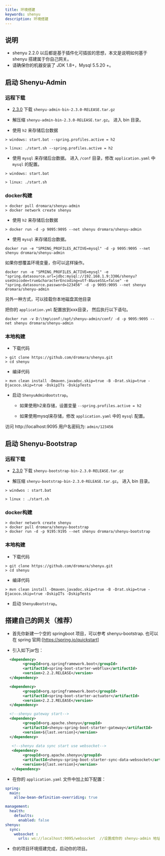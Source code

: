 ```yaml
---
title: 环境搭建
keywords: shenyu
description: 环境搭建
---
```


## 说明

* shenyu 2.2.0 以后都是基于插件化可插拔的思想，本文是说明如何基于 shenyu 搭建属于你自己网关。
* 请确保你的机器安装了 JDK 1.8+，Mysql 5.5.20 +。

## 启动 Shenyu-Admin

### 远程下载

* [2.3.0](https://github.com/dromara/soul/releases/tag/2.3.0) 下载 `shenyu-admin-bin-2.3.0-RELEASE.tar.gz`

* 解压缩 `shenyu-admin-bin-2.3.0-RELEASE.tar.gz`。 进入 bin 目录。

* 使用 `h2` 来存储后台数据

```
> windows: start.bat --spring.profiles.active = h2

> linux: ./start.sh --spring.profiles.active = h2
```

* 使用 `mysql` 来存储后台数据。 进入 `/conf` 目录，修改 `application.yaml` 中 `mysql` 的配置。

```
> windows: start.bat 

> linux: ./start.sh 
```

### docker构建

```
> docker pull dromara/shenyu-admin
> docker network create shenyu
```

* 使用 `h2` 来存储后台数据
```
> docker run -d -p 9095:9095 --net shenyu dromara/shenyu-admin
```

* 使用 `mysql` 来存储后台数据。

```
docker run -e "SPRING_PROFILES_ACTIVE=mysql" -d -p 9095:9095 --net shenyu dromara/shenyu-admin
```

如果你想覆盖环境变量，你可以这样操作。

```
docker run -e "SPRING_PROFILES_ACTIVE=mysql" -e "spring.datasource.url=jdbc:mysql://192.168.1.9:3306/shenyu?useUnicode=true&characterEncoding=utf-8&useSSL=false" -e "spring.datasource.password=123456" -d -p 9095:9095 --net shenyu dromara/shenyu-admin
```

另外一种方式，可以挂载你本地磁盘其他目录

把你的 `application.yml` 配置放到xxx目录， 然后执行以下语句。

```
docker run -v D:\tmp\conf:/opt/shenyu-admin/conf/ -d -p 9095:9095 --net shenyu dromara/shenyu-admin
```

### 本地构建

* 下载代码
```
> git clone https://github.com/dromara/shenyu.git
> cd shenyu
```

* 编译代码
```
> mvn clean install -Dmaven.javadoc.skip=true -B -Drat.skip=true -Djacoco.skip=true -DskipITs -DskipTests
```

* 启动 `ShenyuAdminBootstrap`。 

   * 如果使用h2来存储，设置变量 `--spring.profiles.active = h2`
   
   * 如果使用mysql来存储，修改 `application.yaml` 中的 `mysql` 配置。
   

访问 http://localhost:9095   用户名密码为: `admin/123456`


## 启动 Shenyu-Bootstrap

### 远程下载

* [2.3.0](https://github.com/dromara/soul/releases/tag/2.3.0) 下载 `shenyu-bootstrap-bin-2.3.0-RELEASE.tar.gz`

* 解压缩 `shenyu-bootstrap-bin-2.3.0-RELEASE.tar.gz`。 进入 bin 目录。

```
> windwos : start.bat 

> linux : ./start.sh 
```

### docker构建

```
> docker network create shenyu
> docker pull dromara/shenyu-bootstrap
> docker run -d -p 9195:9195 --net shenyu dromara/shenyu-bootstrap
```

### 本地构建

* 下载代码
```
> git clone https://github.com/dromara/shenyu.git
> cd shenyu
```

* 编译代码
```
> mvn clean install -Dmaven.javadoc.skip=true -B -Drat.skip=true -Djacoco.skip=true -DskipITs -DskipTests
```

* 启动 `ShenyuBootstrap`。 

## 搭建自己的网关（推荐）

* 首先你新建一个空的 springboot 项目，可以参考 shenyu-bootstrap. 也可以在 spring 官网:[https://spring.io/quickstart]

* 引入如下jar包：

```xml
  <dependency>
        <groupId>org.springframework.boot</groupId>
        <artifactId>spring-boot-starter-webflux</artifactId>
        <version>2.2.2.RELEASE</version>
  </dependency>

  <dependency>
        <groupId>org.springframework.boot</groupId>
        <artifactId>spring-boot-starter-actuator</artifactId>
        <version>2.2.2.RELEASE</version>
  </dependency>

  <!--shenyu gateway start-->
  <dependency>
        <groupId>org.apache.shenyu</groupId>
        <artifactId>shenyu-spring-boot-starter-gateway</artifactId>
        <version>${last.version}</version>
  </dependency>
  
   <!--shenyu data sync start use websocket-->
   <dependency>
        <groupId>org.apache.shenyu</groupId>
        <artifactId>shenyu-spring-boot-starter-sync-data-websocket</artifactId>
        <version>${last.version}</version>
   </dependency>
```
* 在你的 `application.yaml` 文件中加上如下配置：

```yaml
spring:
  main:
    allow-bean-definition-overriding: true

management:
  health:
    defaults:
      enabled: false
shenyu:
  sync:
    websocket :
      urls: ws://localhost:9095/websocket  //设置成你的 shenyu-admin 地址
```
* 你的项目环境搭建完成，启动你的项目。










